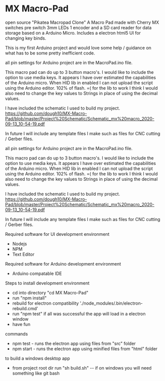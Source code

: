 # MX Macro-Pad
open source "Pikatea Macropad Clone"
A Macro Pad made with Cherry MX switches pre switch 3mm LEDs 1 encoder and a SD card reader for data storage based on a Arduino Micro. Includes a electron html5 UI for changing key binds.


This is my first Arduino project and would love some help / guidance on what has to be some pretty inefficient code.

all pin settings for Arduino project are in the MacroPad.ino file.


This macro pad can do up to 3 button macro's. I would like to include the option to use media keys. It appears I have over estimated the capabilities of the Arduino micro. When HID lib in enabled I can not upload the script using the Arduino editor. 102% of flash. =(  for the lib to work I think I would also need to change the key values to Strings in place of using the decimal values.


I have included the schematic I used to build my project.
https://github.com/dough10/MX-Macro-Pad/blob/master/Project%20Schematic/Schematic_mx%20macro_2020-09-13_10-54-19.pdf

In future I will include any template files I make such as files for CNC cutting / Gerber files.


all pin settings for Arduino project are in the MacroPad.ino file.


This macro pad can do up to 3 button macro's. I would like to include the option to use media keys. It appears I have over estimated the capabilities of the Arduino micro. When HID lib in enabled I can not upload the script using the Arduino editor. 102% of flash. =(  for the lib to work I think I would also need to change the key values to Strings in place of using the decimal values.


I have included the schematic I used to build my project.
https://github.com/dough10/MX-Macro-Pad/blob/master/Project%20Schematic/Schematic_mx%20macro_2020-09-13_10-54-19.pdf

In future I will include any template files I make such as files for CNC cutting / Gerber files.

Required software for UI development environment
  - Nodejs
  - NPM
  - Text Editor

Required software for Arduino development environment
 - Arduino compatable IDE


Steps to install development environment
  - cd into directory "cd MX Macro-Pad"
  - run "npm install"
  - rebuild for electron compatibility './node_modules/.bin/electron-rebuild.cmd'
  - run "npm test" if all was successful the app will load in a electron window
  - have fun

commands
  - npm test - runs the electron app using files from "src" folder
  - npm start - runs the electron app using minified files from "html" folder


to build a windows desktop app
  - from project root dir run "sh build.sh"  -- if on windows you will need something like git bash
